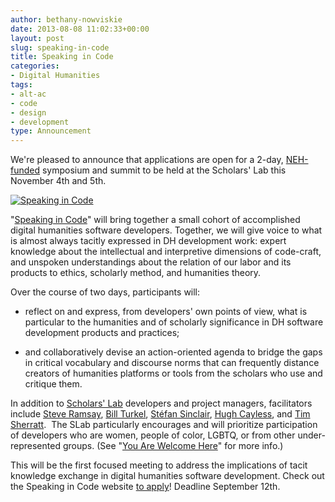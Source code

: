 ```yaml
---
author: bethany-nowviskie
date: 2013-08-08 11:02:33+00:00
layout: post
slug: speaking-in-code
title: Speaking in Code
categories:
- Digital Humanities
tags:
- alt-ac
- code
- design
- development
type: Announcement
---
```


We're pleased to announce that applications are open for a 2-day, [NEH-funded](http://neh.gov) symposium and summit to be held at the Scholars' Lab this November 4th and 5th.

[![Speaking in Code](http://static.scholarslab.org/wp-content/uploads/2013/08/Screen-shot-2013-08-08-at-10.35.09-AM.png)](http://codespeak.scholarslab.org/)

"[Speaking in Code](http://codespeak.scholarslab.org/)" will bring together a small cohort of accomplished digital humanities software developers. Together, we will give voice to what is almost always tacitly expressed in DH development work: expert knowledge about the intellectual and interpretive dimensions of code-craft, and unspoken understandings about the relation of our labor and its products to ethics, scholarly method, and humanities theory.

Over the course of two days, participants will:



	
  * reflect on and express, from developers' own points of view, what is particular to the humanities and of scholarly significance in DH software development products and practices;

	
  * and collaboratively devise an action-oriented agenda to bridge the gaps in critical vocabulary and discourse norms that can frequently distance creators of humanities platforms or tools from the scholars who use and critique them.


In addition to [Scholars' Lab](https://www.scholarslab.org/people/) developers and project managers, facilitators include [Steve Ramsay](http://stephenramsay.us/), [Bill Turkel](http://williamjturkel.net/), [Stéfan Sinclair](http://stefansinclair.name/), [Hugh Cayless](http://philomousos.blogspot.com/), and [Tim Sherratt](http://discontents.com.au/).  The SLab particularly encourages and will prioritize participation of developers who are women, people of color, LGBTQ, or from other under-represented groups. (See "[You Are Welcome Here](http://codespeak.scholarslab.org/#inclusivity)" for more info.)

This will be the first focused meeting to address the implications of tacit knowledge exchange in digital humanities software development. Check out the Speaking in Code website [to apply](http://codespeak.scholarslab.org/)! Deadline September 12th.
